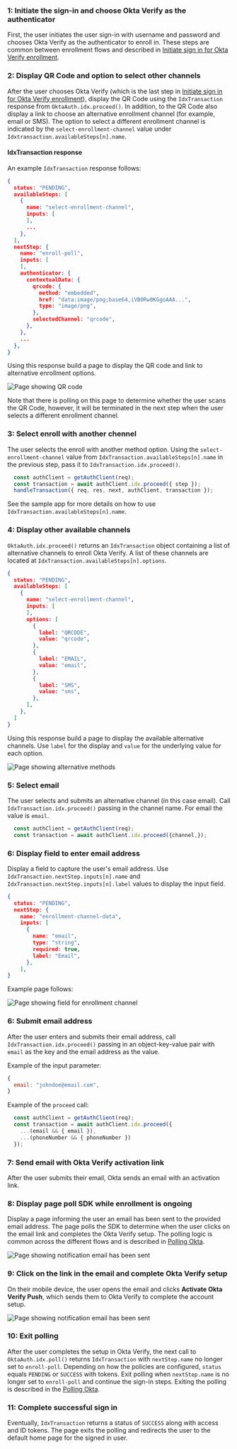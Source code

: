 
### 1: Initiate the sign-in and choose Okta Verify as the authenticator

First, the user initiates the user sign-in with username and password and chooses Okta Verify as the authenticator to enroll in. These steps are common between enrollment flows and described in [Initiate sign in for Okta Verify enrollment](#initiate-sign-in-for-okta-verify-enrollment).

### 2: Display QR Code and option to select other channels

After the user chooses Okta Verify (which is the last step in [Initiate sign in for Okta Verify enrollment](#initiate-sign-in-for-okta-verify-enrollment)), display the QR Code using the `IdxTransaction` response from `OktaAuth.idx.proceed()`. In addition, to the QR Code also display a link to choose an alternative enrollment channel (for example, email or SMS). The option to select a different enrollment channel is indicated by the `select-enrollment-channel` value under `Idxtransaction.availableSteps[n].name`.

#### IdxTransaction response

An example `IdxTransaction` response follows:

```json
{
  status: "PENDING",
  availableSteps: [
    {
      name: "select-enrollment-channel",
      inputs: [
      ],
      ...
    },
  ],
  nextStep: {
    name: "enroll-poll",
    inputs: [
    ],
    authenticator: {
      contextualData: {
        qrcode: {
          method: "embedded",
          href: "data:image/png;base64,iVBORw0KGgoAAA...",
          type: "image/png",
        },
        selectedChannel: "qrcode",
      },
    },
    ...
  },
}
```

Using this response build a page to display the QR code and link to alternative enrollment options.

<div class="common-image-format">

![Page showing QR code](/img/authenticators/authenticators-oktaverify-enroll-another-method.png)

</div>

Note that there is polling on this page to determine whether the user scans the QR Code, however, it will be terminated in the next step when the user selects a different enrollment channel.

### 3: Select enroll with another chennel

The user selects the enroll with another method option. Using the  `select-enrollment-channel` value from `IdxTransaction.availableSteps[n].name` in the previous step, pass it to `IdxTransaction.idx.proceed()`.

```javascript
  const authClient = getAuthClient(req);
  const transaction = await authClient.idx.proceed({ step });
  handleTransaction({ req, res, next, authClient, transaction });
```

See the sample app for more details on how to use `IdxTransaction.availableSteps[n].name`.

### 4: Display other available channels

`OktaAuth.idx.proceed()` returns an `IdxTransaction` object containing a list of alternative channels to enroll Okta Verify. A list of these channels are located at `IdxTransaction.availableSteps[n].options`.

```json
{
  status: "PENDING",
  availableSteps: [
    {
      name: "select-enrollment-channel",
      inputs: [
      ],
      options: [
        {
          label: "QRCODE",
          value: "qrcode",
        },
        {
          label: "EMAIL",
          value: "email",
        },
        {
          label: "SMS",
          value: "sms",
        },
      ],
    },
  ]
}

```

Using this response build a page to display the available alternative channels. Use `label` for the display and `value` for the underlying value for each option.

<div class="common-image-format">

![Page showing alternative methods](/img/authenticators/authenticators-oktaverify-enroll-another-method-select.png)

</div>

### 5: Select email

The user selects and submits an alternative channel (in this case email). Call `IdxTransaction.idx.proceed()` passing in the channel name. For email the value is `email`.

```javascript
  const authClient = getAuthClient(req);
  const transaction = await authClient.idx.proceed({channel,});
```

### 6: Display field to enter email address

Display a field to capture the user's email address. Use `IdxTransaction.nextStep.inputs[n].name` and `IdxTransaction.nextStep.inputs[n].label` values to display the input field.

```json
{
  status: "PENDING",
  nextStep: {
    name: "enrollment-channel-data",
    inputs: [
      {
        name: "email",
        type: "string",
        required: true,
        label: "Email",
      },
    ],
}

```

Example page follows:

<div class="common-image-format">

![Page showing field for enrollment channel](/img/authenticators/authenticators-oktaverify-enrollment-channel-data.png)

</div>

### 6: Submit email address

After the user enters and submits their email address, call `IdxTransaction.idx.proceed()` passing in an object-key-value pair with `email` as the key and the email address as the value.

Example of the input parameter:

```javascript
{
  email: "johndoe@email.com",
}
```

Example of the `proceed` call:

```javascript
  const authClient = getAuthClient(req);
  const transaction = await authClient.idx.proceed({
    ...(email && { email }),
    ...(phoneNumber && { phoneNumber })
  });
```

### 7: Send email with Okta Verify activation link

After the user submits their email, Okta sends an email with an activation link.

### 8: Display page poll SDK while enrollment is ongoing

Display a page informing the user an email has been sent to the provided email address. The page polls the SDK to determine when the user clicks on the email link and completes the Okta Verify setup. The polling logic is common across the different flows and is described in [Polling Okta](#polling-okta).

<div class="common-image-format">

![Page showing notification email has been sent](/img/authenticators/authenticators-oktaverify-enrollment-channel-sent-poll.png)

</div>

### 9: Click on the link in the email and complete Okta Verify setup

On their mobile device, the user opens the email and clicks **Activate Okta Verify Push**, which sends them to Okta Verify to complete the account setup.

<div class="common-image-format">

![Page showing notification email has been sent](/img/authenticators/authenticators-oktaverify-enrollment-activate-email.png)

</div>

### 10: Exit polling

After the user completes the setup in Okta Verify, the next call to `OktaAuth.idx.poll()` returns `IdxTransaction` with `nextStep.name` no longer set to `enroll-poll`. Depending on how the policies are configured, `status` equals `PENDING` or `SUCCESS` with tokens. Exit polling when `nextStep.name` is no longer set to `enroll-poll` and continue the sign-in steps. Exiting the polling is described in the [Polling Okta](#polling-okta).

### 11: Complete successful sign in

Eventually, `IdxTransaction` returns a status of `SUCCESS` along with access and ID tokens. The page exits the polling and redirects the user to the default home page for the signed in user.
